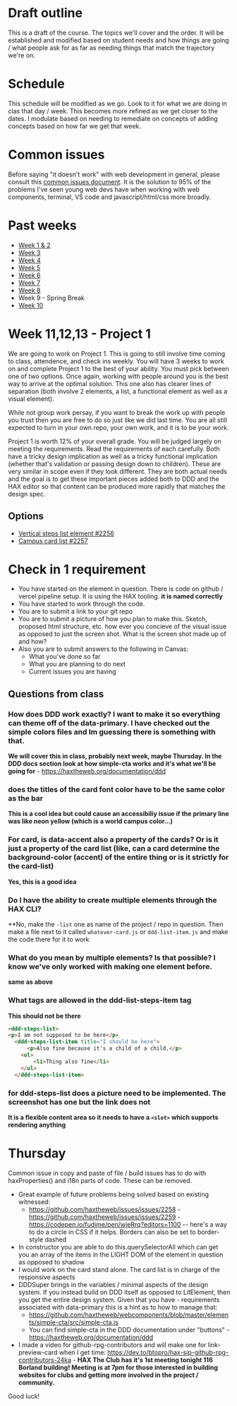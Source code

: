 # Draft outline
This is a draft of the course. The topics we'll cover and the order. It will be established and modified based on student needs and how things are going / what people ask for as far as needing things that match the trajectory we're on.

# Schedule
This schedule will be modified as we go. Look to it for what we are doing in clas that day / week. This becomes more refined as we get closer to the dates. I modulate based on needing to remediate on concepts of adding concepts based on how far we get that week.

# Common issues
Before saying "it doesn't work" with web development in general, please consult this [common issues document](common-issues.md). It is the solution to 95% of the problems I've seen young web devs have when working with web components, terminal, VS code and javascript/html/css more broadly.

# Past weeks
- [Week 1 & 2](sp25/week-1-2.md)
- [Week 3](sp25/week-3.md)
- [Week 4](sp25/week-4.md)
- [Week 5](sp25/week-5.md)
- [Week 6](sp25/week-6.md)
- [Week 7](sp25/week-7.md)
- [Week 8](sp25/week-8.md)
- Week 9 - Spring Break
- [Week 10](sp25/week-10.md)

# Week 11,12,13 - Project 1
We are going to work on Project 1. This is going to still involve time coming to class, attendence, and check ins weekly. You will have 3 weeks to work on and complete Project 1 to the best of your ability. You must pick between one of two options. Once again, working with people around you is the best way to arrive at the optimal solution. This one also has clearer lines of separation (both involve 2 elements, a list, a functional element as well as a visual element).

While not group work persay, if you want to break the work up with people you trust then you are free to do so just like we did last time. You are all still expected to turn in your own repo, your own work, and it is to be your work.

Project 1 is worth 12% of your overall grade. You will be judged largely on meeting the requirements. Read the requirements of each carefully. Both have a tricky design implication as well as a tricky functional implication (whether that's validation or passing design down to children). These are very similar in scope even if they look different. They are both actual needs and the goal is to get these important pieces added both to DDD and the HAX editor so that content can be produced more rapidly that matches the design spec.

## Options
- [Vertical steps list element #2256](https://github.com/haxtheweb/issues/issues/2256)
- [Campus card list #2257](https://github.com/haxtheweb/issues/issues/2257)

# Check in 1 requirement
- You have started on the element in question. There is code on github / vercel pipeline setup. It is using the HAX tooling. **it is named correctly**
- You have started to work through the code.
- You are to submit a link to your git repo
- You are to submit a picture of how you plan to make this. Sketch, proposed html structure, etc. how ever you concieve of the visual issue as opposed to just the screen shot. What is the screen shot made up of and how?
- Also you are to submit answers to the following in Canvas:
  - What you've done so far
  - What you are planning to do next
  - Current issues you are having

## Questions from class

### How does DDD work exactly? I want to make it so everything can theme off of the data-primary. I have checked out the simple colors files and Im guessing there is something with that.
**We will cover this in class, probably next week, maybe Thursday. In the DDD docs section look at how simple-cta works and it's what we'll be going for** - https://haxtheweb.org/documentation/ddd
 
### does the titles of the card font color have to be the same color as the bar 
**This is a cool idea but could cause an accessibiliy issue if the primary line was like neon yellow (which is a world campus color...)**
 
### For card, is data-accent also a property of the cards? Or is it just a property of the card list (like, can a card determine the background-color (accent) of the entire thing or is it strictly for the card-list)  
**Yes, this is a good idea**
 
### Do I have the ability to create multiple elements through the HAX CLI?
**No, make the `-list` one as name of the project / repo in question. Then make a file next to it called `whatever-card.js` or `ddd-list-item.js` and make the code there for it to work

### What do you mean by multiple elements? Is that possible? I know we've only worked with making one element before. 
**same as above**

### What tags are allowed in the ddd-list-steps-item tag
 **This should not be there**
```html
<ddd-steps-list>
<p>I am not supposed to be here</p>
  <ddd-steps-list-item title="I should be here">
      <p>Also fine because it's a child of a child.</p>
    <ul>
        <li>Thing also fine</li>
    </ul>
  </ddd-steps-list-item>
```

### for ddd-steps-list does a picture need to be implemented. The screenshot has one but the link does not
**It is a flexible content area so it needs to have a `<slot>` which supports rendering anything**

# Thursday
Common issue in copy and paste of file / build issues has to do with haxProperties() and i18n parts of code. These can be removed.

- Great example of future problems being solved based on existing witnessed:
  - https://github.com/haxtheweb/issues/issues/2258
⁠  - https://github.com/haxtheweb/issues/issues/2259
⁠  - https://codepen.io/fudime/pen/wjeRrq?editors=1100 -- here's a way to do a circle in CSS if it helps. Borders can also be set to border-style dashed
- In constructor you are able to do this.querySelectorAll which can get you an array of the items in the LIGHT DOM of the element in question as opposed to shadow
- I would work on the card stand alone. The card list is in charge of the responsive aspects
- DDDSuper brings in the variables / minimal aspects of the design system. If you instead build on DDD itself as opposed to LitElement, then you get the entire design system. Given that you have - requirements associated with data-primary this is a hint as to how to manage that:
  - https://github.com/haxtheweb/webcomponents/blob/master/elements/simple-cta/src/simple-cta.js
  - You can find simple-cta in the DDD documentation under "buttons" - https://haxtheweb.org/documentation/ddd
- I made a video for github-rpg-contributors and will make one for link-preview-card when I get time: https://dev.to/btopro/hax-sip-github-rpg-contributors-24ka
⁠- **HAX The Club has it's 1st meeting tonight 116 Borland building! Meeting is at 7pm for those interested in building websites for clubs and getting more involved in the project / community.**


Good luck!
